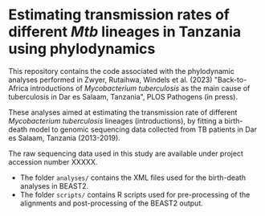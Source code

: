 # Estimating transmission rates of different *Mtb* lineages in Tanzania using phylodynamics
This repository contains the code associated with the phylodynamic analyses performed in Zwyer, Rutaihwa, Windels et al. (2023) "Back-to-Africa introductions of *Mycobacterium tuberculosis* as the main cause of tuberculosis in Dar es Salaam, Tanzania", PLOS Pathogens (in press).

These analyses aimed at estimating the transmission rate of different *Mycobacterium tuberculosis* lineages (introductions), by fitting a birth-death model to genomic sequencing data collected from TB patients in Dar es Salaam, Tanzania (2013-2019).

The raw sequencing data used in this study are available under project accession number XXXXX.

- The folder `analyses/` contains the XML files used for the birth-death analyses in BEAST2.
- The folder `scripts/` contains R scripts used for pre-processing of the alignments and post-processing of the BEAST2 output.
